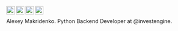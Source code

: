 [<img align="left" alt="makridenko | Gmail" width="22px" src="https://cdn.simpleicons.org/gmail/black/white" />](mailto:alexey.makridenko@gmail.com)
[<img align="left" alt="makridenko | LinkedIn" width="22px" src="https://cdn.simpleicons.org/linkedin/black/white" />](https://www.linkedin.com/in/makridenko)
[<img align="left" alt="makridenko | X" width="22px" src="https://cdn.simpleicons.org/x/black/white" />](https://x.com/makridenko_a)
[<img align="left" alt="makridenko | Telegram" width="22px" src="https://cdn.simpleicons.org/telegram/black/white" />](https://t.me/makridenko_blog)
<br/>

Alexey Makridenko. Python Backend Developer at @investengine.

